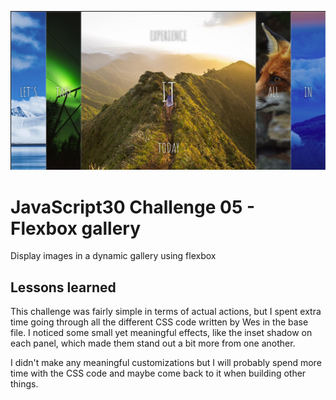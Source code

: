 ![JS05](js05.jpg)
# JavaScript30 Challenge 05 - Flexbox gallery
Display images in a dynamic gallery using flexbox

## Lessons learned

This challenge was fairly simple in terms of actual actions, but I spent extra time going through all the different CSS code written by Wes in the base file. I noticed some small yet meaningful effects, like the inset shadow on each panel, which made them stand out a bit more from one another.

I didn't make any meaningful customizations but I will probably spend more time with the CSS code and maybe come back to it when building other things.
